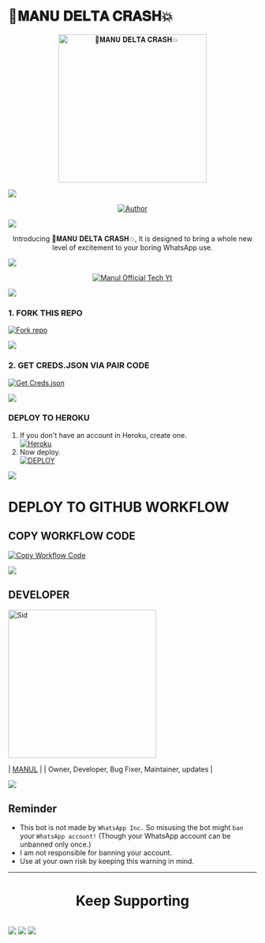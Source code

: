 # 🦠𝐌𝐀𝐍𝐔 𝐃𝐄𝐋𝐓𝐀 𝐂𝐑𝐀𝐒𝐇💥

<p align="center">
  <a href="https://youtu.be/@ManulOfficialTech">
    <img alt="🦠𝐌𝐀𝐍𝐔 𝐃𝐄𝐋𝐓𝐀 𝐂𝐑𝐀𝐒𝐇💥" height="300" src="https://telegra.ph/file/9f3304322225a6f375dfb.jpg">
  </a>
</p>
<a><img src='https://i.imgur.com/LyHic3i.gif'/></a>

<p align="center">
  <a href="https://github.com/manulofficial7"><img title="Author" src="https://img.shields.io/badge/Manul-Official-black?style=for-the-badge&logo=WhatsApp"></a>
</p>

<a><img src='https://i.imgur.com/LyHic3i.gif'/></a>

<p align="center">Introducing 🦠𝐌𝐀𝐍𝐔 𝐃𝐄𝐋𝐓𝐀 𝐂𝐑𝐀𝐒𝐇💥, It is designed to bring a whole new level of excitement to your boring WhatsApp use.</p>
<a><img src='https://i.imgur.com/LyHic3i.gif'/></a>

<p align="center">
  <a aria-label="🦠𝐌𝐀𝐍𝐔 𝐃𝐄𝐋𝐓𝐀 𝐂𝐑𝐀𝐒𝐇💥 is free to use" href="https://youtube.com/@ManulOfficialTech" target="_blank">
    <img alt="Manul Official Tech Yt" src="https://img.shields.io/youtube/channel/subscribers/UCWHA-PreVSVaYhDTAiUipCA" target="_blank" />
  </a>
</p>

<a><img src='https://i.imgur.com/LyHic3i.gif'/></a>


### 1. FORK THIS REPO

<a href='https://github.com/samsungdew/DELTA_BUG_BY_MANUL_OFFICIAL/fork' target="_blank"><img alt='Fork repo' src='https://img.shields.io/badge/Fork This Repo-black?style=for-the-badge&logo=git&logoColor=white'/></a>

<a><img src='https://i.imgur.com/LyHic3i.gif'/></a>

### 2. GET CREDS.JSON VIA PAIR CODE

<a href='https://replit.com/@manulwijethila2/Manul-Official-Whatsapp-Bot-Pair-Code' target="_blank"><img alt='Get Creds.json' src='https://img.shields.io/badge/Click here to get your creds.json-blue?style=for-the-badge&logo=opencv&logoColor=white'/></a>

<a><img src='https://i.imgur.com/LyHic3i.gif'/></a>

### DEPLOY TO HEROKU

1. If you don't have an account in Heroku, create one.
    <br>
    <a href='https://signup.heroku.com/' target="_blank"><img alt='Heroku' src='https://img.shields.io/badge/-Create-black?style=for-the-badge&logo=heroku&logoColor=white'/></a>
2. Now deploy.
    <br>
    <a href='https://dashboard.heroku.com/new?button-url=https%3A%2F%2Fgithub.com%2Fmanulofficial7%2FManu-MD-V5%3Ftab%3Dreadme-ov-file&org=lazackteam1&template=https%3A%2F%2Fgithub.com%2Fsamsungdew%2FDELTA_BUG_BY_MANUL_OFFICIAL%3Ftab%3Dreadme-ov-file' target="_blank"><img alt='DEPLOY' src='https://img.shields.io/badge/-DEPLOY-black?style=for-the-badge&logo=heroku&logoColor=white'/></a>

<a><img src='https://i.imgur.com/LyHic3i.gif'/></a>

# DEPLOY TO GITHUB WORKFLOW


## COPY WORKFLOW CODE
<a href='https://github.com/manulofficial7/GitHub-Workflow-Code' target="_blank"><img alt='Copy Workflow Code' src='https://img.shields.io/badge/Click here to copy workflow code-blue?style=for-the-badge&logo=opencv&logoColor=white'/></a>


<a><img src='https://i.imgur.com/LyHic3i.gif'/></a>

## DEVELOPER

<div align="left">
  <a href="https://wa.me/94742274855?text=*ʜɪ+ᴍʀ+ᴄʏʙᴇʀ+ᴍᴀɴᴜʟ+ᴏꜰꜰɪᴄɪᴀʟ+ꜱɪʀ.🫡💗*"><img src="https://telegra.ph/file/49e1bb852fe8292c2614a.jpg" width="300" height="300" alt="Sid"></a>
  
  | [MANUL](https://github.com/manulofficial7) |
  | Owner, Developer, Bug Fixer, Maintainer, updates |
</div>

<a><img src='https://i.imgur.com/LyHic3i.gif'/></a>

## Reminder

- This bot is not made by `WhatsApp Inc.` So misusing the bot might `ban` your `WhatsApp account!` (Though your WhatsApp account can be unbanned only once.)
- I am not responsible for banning your account.
- Use at your own risk by keeping this warning in mind.

---

<h1 align="center">Keep Supporting</h1>

<br>
<a><img src='https://i.imgur.com/LyHic3i.gif'/></a>
<a><img src='https://i.imgur.com/LyHic3i.gif'/></a>
<a><img src='https://i.imgur.com/LyHic3i.gif'/></a>
